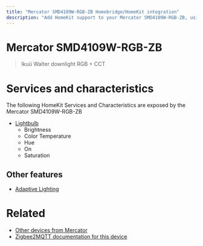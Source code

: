 ```yaml
---
title: "Mercator SMD4109W-RGB-ZB Homebridge/HomeKit integration"
description: "Add HomeKit support to your Mercator SMD4109W-RGB-ZB, using Homebridge, Zigbee2MQTT and homebridge-z2m."
---
```

<!---
This file has been GENERATED using src/docgen/docgen.ts
DO NOT EDIT THIS FILE MANUALLY!
-->
# Mercator SMD4109W-RGB-ZB
> Ikuü Walter downlight RGB + CCT


# Services and characteristics
The following HomeKit Services and Characteristics are exposed by
the Mercator SMD4109W-RGB-ZB

* [Lightbulb](../../light.md)
  * Brightness
  * Color Temperature
  * Hue
  * On
  * Saturation

## Other features
* [Adaptive Lighting](../../light.md)

# Related
* [Other devices from Mercator](../index.md#mercator)
* [Zigbee2MQTT documentation for this device](https://www.zigbee2mqtt.io/devices/SMD4109W-RGB-ZB.html)